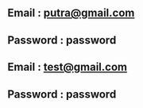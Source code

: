 ## Email        : putra@gmail.com
## Password     : password


## Email        : test@gmail.com
## Password     : password

